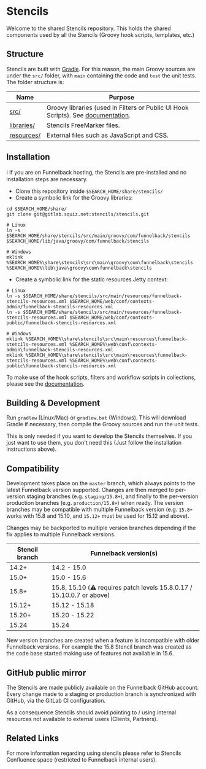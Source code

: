 # Stencils

Welcome to the shared Stencils repository. This holds the shared components used by all the Stencils (Groovy hook scripts, templates, etc.)

## Structure

Stencils are built with [Gradle](https://gradle.org/). For this reason, the main Groovy sources are under the `src/` folder, with `main` containing the code and `test` the unit tests. The folder structure is:

 Name                    | Purpose 
 ----------------------- | -------
 [src/](src)             | Groovy libraries (used in Filters or Public UI Hook Scripts). See [documentation](src/README.md).
 [libraries/](libraries) | Stencils FreeMarker files. 
 [resources/](resources) | External files such as JavaScript and CSS. 

## Installation

:information_source: If you are on Funnelback hosting, the Stencils are pre-installed and no installation steps are necessary.

* Clone this repository inside `$SEARCH_HOME/share/stencils/`
* Create a symbolic link for the Groovy libraries:

```
cd $SEARCH_HOME/share/
git clone git@gitlab.squiz.net:stencils/stencils.git
```

```
# Linux
ln -s $SEARCH_HOME/share/stencils/src/main/groovy/com/funnelback/stencils $SEARCH_HOME/lib/java/groovy/com/funnelback/stencils

# Windows
mklink %SEARCH_HOME%\share\stencils\src\main\groovy\com\funnelback\stencils %SEARCH_HOME%\lib\java\groovy\com\funnelback\stencils
```

* Create a symbolic link for the static resources Jetty context:

```
# Linux
ln -s $SEARCH_HOME/share/stencils/src/main/resources/funnelback-stencils-resources.xml $SEARCH_HOME/web/conf/contexts-admin/funnelback-stencils-resources.xml
ln -s $SEARCH_HOME/share/stencils/src/main/resources/funnelback-stencils-resources.xml $SEARCH_HOME/web/conf/contexts-public/funnelback-stencils-resources.xml

# Windows
mklink %SEARCH_HOME%\share\stencils\src\main\resources\funnelback-stencils-resources.xml %SEARCH_HOME%\web\conf\contexts-admin\funnelback-stencils-resources.xml
mklink %SEARCH_HOME%\share\stencils\src\main\resources\funnelback-stencils-resources.xml %SEARCH_HOME%\web\conf\contexts-public\funnelback-stencils-resources.xml
```

To make use of the hook scripts, filters and workflow scripts in collections, please see the [documentation](src/README.md).

## Building & Development

Run `gradlew` (Linux/Mac) or `gradlew.bat` (Windows). This will download Gradle if necessary, then compile the Groovy sources and run the unit tests.

This is only needed if you want to develop the Stencils themselves. If you just want to use them, you don't need this (Just follow the installation instructions above).

## Compatibility

Development takes place on the `master` branch, which always points to the latest Funnelback version supported. Changes are then merged to per-version staging branches (e.g. `staging/15.8+`), and finally to the per-version production branches (e.g. `production/15.8+`) when ready. The version branches may be compatible with multiple Funnelback version (e.g. `15.8+` works with 15.8 and 15.10, and `15.12+` must be used for 15.12 and above).

Changes may be backported to multiple version branches depending if the fix applies to multiple Funnelback versions.

 Stencil branch  | Funnelback version(s)
 --------------- | ---------------------
 14.2+           | 14.2 - 15.0
 15.0+           | 15.0 - 15.6
 15.8+           | 15.8, 15.10 (:warning: requires patch levels 15.8.0.17 / 15.10.0.7 or above)
 15.12+          | 15.12 - 15.18
 15.20+          | 15.20 - 15.22
 15.24           | 15.24

New version branches are created when a feature is incompatible with older Funnelback versions. For example the 15.8 Stencil branch was created as the code base started making use of features not available in 15.6.

## GitHub public mirror

The Stencils are made publicly available on the Funnelback GitHub account. Every change made to a staging or production branch is synchronized with GitHub, via the GitLab CI configuration.

As a consequence Stencils should avoid pointing to / using internal resources not available to external users (Clients, Partners).

## Related Links

For more information regarding using stencils please refer to Stencils Confluence space (restricted to Funnelback internal users).
